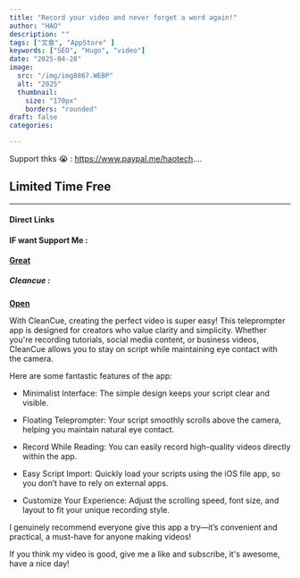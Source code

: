 ```yaml
---
title: "Record your video and never forget a word again!"
author: "HAO"
description: ""
tags: ["文章", "AppStore" ]
keywords: ["SEO", "Hugo", "video"]
date: "2025-04-28"
image:
  src: "/img/img8867.WEBP"
  alt: "2025"
  thumbnail:
    size: "170px"
    borders: "rounded"
draft: false
categories:

---
```


Support thks 😭 : https://www.paypal.me/haotech....
<!--more-->

## **Limited Time Free**

---

#### **Direct Links**

#### **<and font style="background: "> IF want Support Me :</font>** 
**[ Great](https://www.paypal.me/haotech)**

##### **<and font style="background:"> Cleancue : </font>** 
**[Open](https://apps.apple.com/tw/app/cleancue-video-teleprompter/id6744923182)**

With CleanCue, creating the perfect video is super easy! This teleprompter app is designed for creators who value clarity and simplicity. Whether you're recording tutorials, social media content, or business videos, CleanCue allows you to stay on script while maintaining eye contact with the camera.

Here are some fantastic features of the app:

- Minimalist Interface: The simple design keeps your script clear and visible.

- Floating Teleprompter: Your script smoothly scrolls above the camera, helping you maintain natural eye contact.

- Record While Reading: You can easily record high-quality videos directly within the app.

- Easy Script Import: Quickly load your scripts using the iOS file app, so you don’t have to rely on external apps.

- Customize Your Experience: Adjust the scrolling speed, font size, and layout to fit your unique recording style.

I genuinely recommend everyone give this app a try—it’s convenient and practical, a must-have for anyone making videos!

If you think my video is good, give me a like and subscribe, it's awesome, have a nice day!